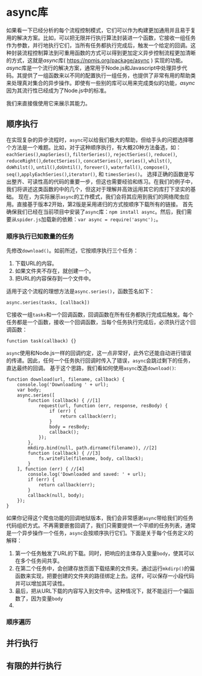# async库
如果看一下已经分析的每个流程控制模式，它们可以作为构建更加通用并且易于复用的解决方案。比如，可以把无限并行执行算法封装进一个函数，它接收一组任务作为参数，并行地执行它们，当所有任务都执行完成后，触发一个给定的回调。这种封装流程控制算法到可重用函数的方式可以得到更加定义异步控制流程更加清晰的方式，这就是*async*库( https://npmjs.org/package/async ) 实现的功能。*async*库是一个流行的解决方案，通常用于Node.js和Javascript中处理异步代码。其提供了一组函数来以不同的配置执行一组任务，也提供了非常有用的帮助类来处理真对集合的异步操作。即使有一些别的库可以用来完成类似的功能，*async*因为其流行性已经成为了Node.js中的标准。

我们来直接俄使用它来展示其能力。
## 顺序执行
在实现复杂的异步流程时，`async`可以给我们极大的帮助，但给手头的问题选择哪个方法是一个难题。比如，对于这种顺序执行，有大概20种方法备选，如：`eachSeries()`,`mapSeries()`, `filterSeries()`, `rejectSeries()`, `reduce()`, `reduceRight()`,`detectSeries()`, `concatSeries()`, `series()`, `whilst()`, `doWhilst()`, `until()`,`doUntil()`, `forever()`, `waterfall()`, `compose()`, `seq()`,`applyEachSeries()`,`iterator()`, 和 `timesSeries()`。
选择正确的函数是写出整齐、可读性高的代码的重要一步，但这也需要经验和练习。在我们的例子中，我们将讲述这类函数的中的几个，但这对于理解并高效运用其它的库打下坚实的基础。
现在，为实际展示`async`的工作模式，我们会将其应用到我们的网络爬虫应用。直接基于版本2开始，第2版是采用递归的方式按顺序下载所有的链接。
首先确保我们已经在当前项目中安装了`async`库：`npm install async`。然后，我们需要从`spider.js`加载新的依赖：`var async = require('async');`。
### 顺序执行已知数量的任务
先修改`download()`。如前所述，它按顺序执行三个任务：

1. 下载URL的内容。
2. 如果文件夹不存在，就创建一个。
3. 把URL的内容保存到一个文件中。

适用于这个流程的理想方法是`async.series()`，函数签名如下：

```
async.series(tasks, [callback])
```
它接收一组`tasks`和一个回调函数，回调函数在所有任务都执行完成后触发。每个任务都是一个函数，接收一个回调函数，当每个任务执行完成后，必须执行这个回调函数：

```
function task(callback) {}
```
`async`使用和Node.js一样的回调约定，这一点非常好，此外它还能自动进行错误的传递。因此，任何一个任务执行回调时传入了错误，`async`会跳过剩下的任务，直达最终的回调。
基于这个思路，我们看如何使用`async`改造`download()`:

```
function download(url, filename, callback) {
    console.log('Downloading ' + url);
    var body;
    async.series([
        function (callback) { //[1]
            request(url, function (err, response, resBody) {
                if (err) {
                    return callback(err);
                }
                body = resBody;
                callback();
            });
        },
        mkdirp.bind(null, path.dirname(filename)), //[2]
        function (callback) { //[3]
            fs.writeFile(filename, body, callback);
        }
    ], function (err) { //[4]
        console.log('Downloaded and saved: ' + url);
        if (err) {
            return callback(err);
        }
        callback(null, body);
    });
}
```
如果你记得这个爬虫功能的回调地狱版本，我们会非常感谢`async`带给我们的任务代码组织方式。不再需要嵌套回调了，我们只需要提供一个平顺的任务列表，通常是一个异步操作一个任务，`async`会按顺序执行它们。下面是关于每个任务定义的解释：

1. 第一个任务触发了URL的下载。同时，把响应的主体存入变量`body`，使其可以在多个任务间共享。
2. 在第二个任务中，会创建存放页面下载结果的文件夹。通过运行`mkdirp()`的偏函数来实现，把要创建的文件夹的路径绑定上去。这样，可以保存一小段代码并可以增加其可读性。
3. 最后，把从URL下载的内容写入到文件中。这种情况下，就不能运行一个偏函数了，因为变量`body`
4. 
### 顺序遍历

## 并行执行

## 有限的并行执行


